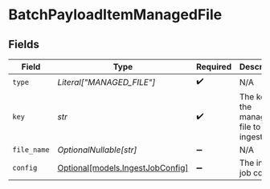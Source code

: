 # BatchPayloadItemManagedFile


## Fields

| Field                                                            | Type                                                             | Required                                                         | Description                                                      |
| ---------------------------------------------------------------- | ---------------------------------------------------------------- | ---------------------------------------------------------------- | ---------------------------------------------------------------- |
| `type`                                                           | *Literal["MANAGED_FILE"]*                                        | :heavy_check_mark:                                               | N/A                                                              |
| `key`                                                            | *str*                                                            | :heavy_check_mark:                                               | The key of the managed file to ingest.                           |
| `file_name`                                                      | *OptionalNullable[str]*                                          | :heavy_minus_sign:                                               | N/A                                                              |
| `config`                                                         | [Optional[models.IngestJobConfig]](../models/ingestjobconfig.md) | :heavy_minus_sign:                                               | The ingest job config.                                           |